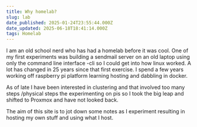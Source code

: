 ```yaml
---
title: Why homelab?
slug: lab
date_published: 2025-01-24T23:55:44.000Z
date_updated: 2025-06-18T18:41:14.000Z
tags: Homelab
---
```


I am an old school nerd who has had a homelab before it was cool. One of my first experiments was building a sendmail server on an old laptop using only the command line interface -cli so I could get into how linux worked. A lot has changed in 25 years since that first exercise. I spend a few years working off raspberry pi platform learning hosting and dabbling in docker.

As of late I have been interested in clustering and that involved too many steps /physical steps the experimenting on pis so I took the big leap and shifted to Proxmox and have not looked back.

The aim of this site is to jot down some notes as I experiment resulting in hosting my own stuff and using what I host.

